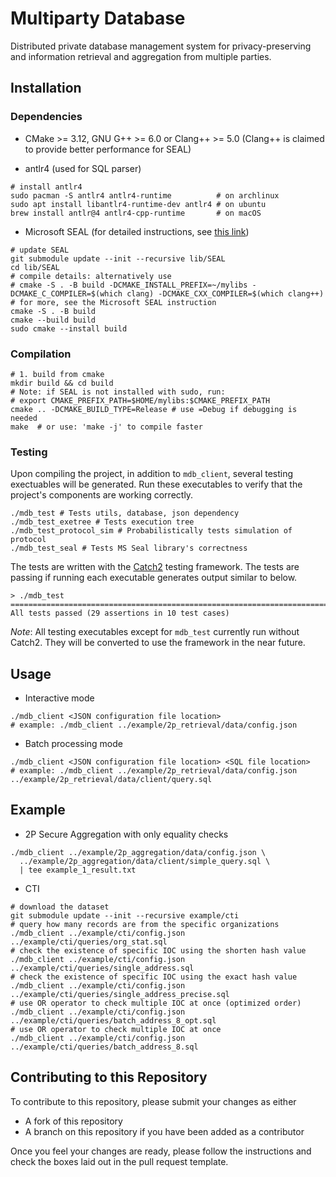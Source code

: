 # Multiparty Database

Distributed private database management system for privacy-preserving and information retrieval and aggregation from multiple parties.

## Installation

### Dependencies

- CMake >= 3.12, GNU G++ >= 6.0 or Clang++ >= 5.0 
   (Clang++ is claimed to provide better performance for SEAL)

- antlr4 (used for SQL parser)
```shell script
# install antlr4
sudo pacman -S antlr4 antlr4-runtime          # on archlinux
sudo apt install libantlr4-runtime-dev antlr4 # on ubuntu
brew install antlr@4 antlr4-cpp-runtime       # on macOS
```

- Microsoft SEAL (for detailed instructions, see [this link](https://github.com/microsoft/SEAL#building-microsoft-seal))

```shell script
# update SEAL
git submodule update --init --recursive lib/SEAL
cd lib/SEAL
# compile details: alternatively use
# cmake -S . -B build -DCMAKE_INSTALL_PREFIX=~/mylibs -DCMAKE_C_COMPILER=$(which clang) -DCMAKE_CXX_COMPILER=$(which clang++)
# for more, see the Microsoft SEAL instruction
cmake -S . -B build
cmake --build build
sudo cmake --install build
```



### Compilation

```shell script
# 1. build from cmake
mkdir build && cd build
# Note: if SEAL is not installed with sudo, run:
# export CMAKE_PREFIX_PATH=$HOME/mylibs:$CMAKE_PREFIX_PATH
cmake .. -DCMAKE_BUILD_TYPE=Release # use =Debug if debugging is needed
make  # or use: 'make -j' to compile faster
```


### Testing
Upon compiling the project, in addition to `mdb_client`, several testing exectuables will be generated. Run these executables to verify that the project's components are working correctly.
```shell script
./mdb_test # Tests utils, database, json dependency
./mdb_test_exetree # Tests execution tree
./mdb_test_protocol_sim # Probabilistically tests simulation of protocol
./mdb_test_seal # Tests MS Seal library's correctness
```
The tests are written with the [Catch2](https://github.com/catchorg/Catch2/tree/v2.x) testing framework. The tests are passing if running each executable generates output similar to below.
```shell script
> ./mdb_test
===============================================================================
All tests passed (29 assertions in 10 test cases)
```
*Note*: All testing executables except for `mdb_test` currently run without Catch2. They will be converted to use the framework in the near future.

## Usage

- Interactive mode

```shell script
./mdb_client <JSON configuration file location>
# example: ./mdb_client ../example/2p_retrieval/data/config.json
```

- Batch processing mode

```shell script
./mdb_client <JSON configuration file location> <SQL file location>
# example: ./mdb_client ../example/2p_retrieval/data/config.json ../example/2p_retrieval/data/client/query.sql 
```

## Example

- 2P Secure Aggregation with only equality checks

```shell script
./mdb_client ../example/2p_aggregation/data/config.json \
  ../example/2p_aggregation/data/client/simple_query.sql \
  | tee example_1_result.txt
```

- CTI

```shell script
# download the dataset
git submodule update --init --recursive example/cti
# query how many records are from the specific organizations
./mdb_client ../example/cti/config.json ../example/cti/queries/org_stat.sql
# check the existence of specific IOC using the shorten hash value
./mdb_client ../example/cti/config.json ../example/cti/queries/single_address.sql
# check the existence of specific IOC using the exact hash value
./mdb_client ../example/cti/config.json ../example/cti/queries/single_address_precise.sql
# use OR operator to check multiple IOC at once (optimized order)
./mdb_client ../example/cti/config.json ../example/cti/queries/batch_address_8_opt.sql
# use OR operator to check multiple IOC at once
./mdb_client ../example/cti/config.json ../example/cti/queries/batch_address_8.sql
```

## Contributing to this Repository

To contribute to this repository, please submit your changes as either
* A fork of this repository
* A branch on this repository if you have been added as a contributor

Once you feel your changes are ready, please follow the instructions and check the boxes laid out in the pull request template.
